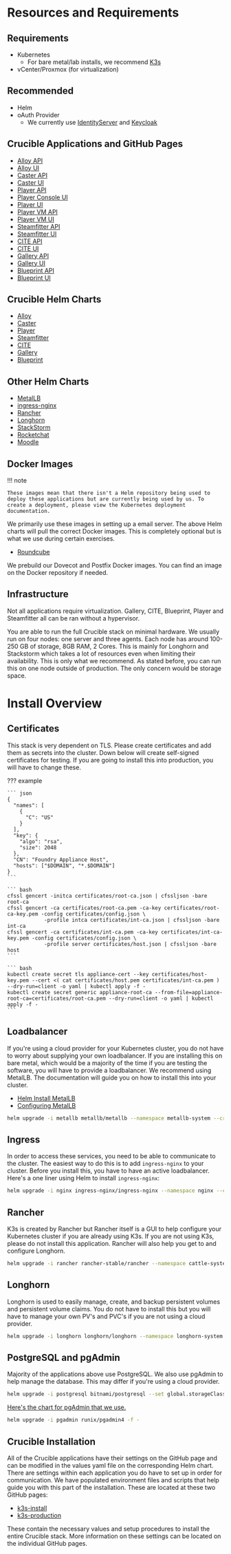 # Resources and Requirements

## Requirements

- Kubernetes
  - For bare metal/lab installs, we recommend [K3s](https://docs.k3s.io/)
- vCenter/Proxmox (for virtualization)

## Recommended

- Helm
- oAuth Provider
  + We currently use [IdentityServer](https://identityserver4.readthedocs.io/en/latest/) and [Keycloak](https://www.keycloak.org/documentation)

## Crucible Applications and GitHub Pages

- [Alloy API](https://github.com/cmu-sei/Alloy.Api)
- [Alloy UI](https://github.com/cmu-sei/Alloy.ui)
- [Caster API](https://github.com/cmu-sei/Caster.Api)
- [Caster UI](https://github.com/cmu-sei/Caster.Ui)
- [Player API](https://github.com/cmu-sei/Player.Api)
- [Player Console UI](https://github.com/cmu-sei/Console.Ui)
- [Player UI](https://github.com/cmu-sei/Player.Ui)
- [Player VM API](https://github.com/cmu-sei/Vm.Api)
- [Player VM UI](https://github.com/cmu-sei/Vm.Ui)
- [Steamfitter API](https://github.com/cmu-sei/Steamfitter.Api)
- [Steamfitter UI](https://github.com/cmu-sei/Steamfitter.Ui)
- [CITE API](https://github.com/cmu-sei/CITE.Api)
- [CITE UI](https://github.com/cmu-sei/CITE.Ui)
- [Gallery API](https://github.com/cmu-sei/Gallery.Api)
- [Gallery UI](https://github.com/cmu-sei/Gallery.Ui)
- [Blueprint API](https://github.com/cmu-sei/Blueprint.Api)
- [Blueprint UI](https://github.com/cmu-sei/Blueprint.Ui)

## Crucible Helm Charts

- [Alloy](https://github.com/cmu-sei/helm-charts/tree/main/charts/alloy)
- [Caster](https://github.com/cmu-sei/helm-charts/tree/main/charts/caster)
- [Player](https://github.com/cmu-sei/helm-charts/tree/main/charts/player)
- [Steamfitter](https://github.com/cmu-sei/helm-charts/tree/main/charts/steamfitter)
- [CITE](https://github.com/cmu-sei/helm-charts/tree/main/charts/cite)
- [Gallery](https://github.com/cmu-sei/helm-charts/tree/main/charts/gallery)
- [Blueprint](https://github.com/cmu-sei/helm-charts/tree/main/charts/blueprint)

## Other Helm Charts

- [MetalLB](https://github.com/metallb/metallb)
- [ingress-nginx](https://github.com/kubernetes/ingress-nginx)
- [Rancher](https://github.com/rancher/charts)
- [Longhorn](https://github.com/longhorn/charts)
- [StackStorm](https://github.com/StackStorm/stackstorm-k8s)
- [Rocketchat](https://github.com/RocketChat/helm-charts)
- [Moodle](https://github.com/bitnami/charts/tree/main/bitnami/moodle)

## Docker Images

!!! note

    These images mean that there isn't a Helm repository being used to deploy these applications but are currently being used by us. To create a deployment, please view the Kubernetes deployment documentation.

We primarily use these images in setting up a email server. The above Helm charts will pull the correct Docker images. This is completely optional but is what we use during certain exercises.

- [Roundcube](https://hub.docker.com/r/roundcube/roundcubemail)

We prebuild our Dovecot and Postfix Docker images. You can find an image on the Docker repository if needed.

## Infrastructure

Not all applications require virtualization. Gallery, CITE, Blueprint, Player and Steamfitter all can be ran without a hypervisor.

You are able to run the full Crucible stack on minimal hardware. We usually run on four nodes: one server and three agents. Each node has around 100-250 GB of storage, 8GB RAM, 2 Cores. This is mainly for Longhorn and Stackstorm which takes a lot of resources even when limiting their availability. This is only what we recommend. As stated before, you can run this on one node outside of production. The only concern would be storage space.

# Install Overview

## Certificates

This stack is very dependent on TLS. Please create certificates and add them as secrets into the cluster. Down below will create self-signed certificates for testing. If you are going to install this into production, you will have to change these.

??? example

    ``` json
    {
      "names": [
        {
          "C": "US"
        }
      ],
      "key": {
        "algo": "rsa",
        "size": 2048
      },
      "CN": "Foundry Appliance Host",
      "hosts": ["$DOMAIN", "*.$DOMAIN"]
    }
    ```

    ``` bash
    cfssl gencert -initca certificates/root-ca.json | cfssljson -bare root-ca
    cfssl gencert -ca certificates/root-ca.pem -ca-key certificates/root-ca-key.pem -config certificates/config.json \
                -profile intca certificates/int-ca.json | cfssljson -bare int-ca
    cfssl gencert -ca certificates/int-ca.pem -ca-key certificates/int-ca-key.pem -config certificates/config.json \
                -profile server certificates/host.json | cfssljson -bare host
    ```

    ``` bash
    kubectl create secret tls appliance-cert --key certificates/host-key.pem --cert <( cat certificates/host.pem certificates/int-ca.pem ) --dry-run=client -o yaml | kubectl apply -f -
    kubectl create secret generic appliance-root-ca --from-file=appliance-root-ca=certificates/root-ca.pem --dry-run=client -o yaml | kubectl apply -f -
    ```

## Loadbalancer

If you're using a cloud provider for your Kubernetes cluster, you do not have to worry about supplying your own loadbalancer. If you are installing this on bare metal, which would be a majority of the time if you are testing the software, you will have to provide a loadbalancer. We recommend using MetalLB. The documentation will guide you on how to install this into your cluster.

- [Helm Install MetalLB](https://metallb.universe.tf/installation/#installation-with-helm)
- [Configuring MetalLB](https://metallb.universe.tf/configuration/)

``` bash
helm upgrade -i metallb metallb/metallb --namespace metallb-system --create-namespace
```

## Ingress

In order to access these services, you need to be able to communicate to the cluster. The easiest way to do this is to add `ingress-nginx` to your cluster. Before you install this, you have to have an active loadbalancer. Here's a one liner using Helm to install `ingress-nginx`:

``` bash
helm upgrade -i nginx ingress-nginx/ingress-nginx --namespace nginx --create-namespace --set controller.watchIngressWithoutClass=true --set controller.kind=Deployment --set controller.ingressClassResource.name=nginx --set controller.ingressClassResource.default=true --set controller.ingressClass=nginx
```

## Rancher

K3s is created by Rancher but Rancher itself is a GUI to help configure your Kubernetes cluster if you are already using K3s. If you are not using K3s, please do not install this application. Rancher will also help you get to and configure Longhorn.

``` bash
helm upgrade -i rancher rancher-stable/rancher --namespace cattle-system --create-namespace --set bootstrapPassword=$RANCHER_PASS --set replicas=1 --set auditLog.level=2 --set auditLog.destination=hostPath --set hostname=rancher.$DOMAIN --set ingress.tls.source=secret --set ingress.tls.secretName=name-of-certificate
```

## Longhorn

Longhorn is used to easily manage, create, and backup persistent volumes and persistent volume claims. You do not have to install this but you will have to manage your own PV's and PVC's if you are not using a cloud provider.

``` bash
helm upgrade -i longhorn longhorn/longhorn --namespace longhorn-system --create-namespace --set persistance.defaultClassReplicaCount=1 --wait
```

## PostgreSQL and pgAdmin

Majority of the applications above use PostgreSQL. We also use pgAdmin to help manage the database. This may differ if you're using a cloud provider.

``` bash
helm upgrade -i postgresql bitnami/postgresql --set global.storageClass=longhorn --set global.postgresql.auth.postgresPassword=$POSTGRES_PASS
```

[Here's the chart for pgAdmin that we use.](https://github.com/rowanruseler/helm-charts/blob/master/charts/pgadmin4/values.yaml)

``` bash
helm upgrade -i pgadmin runix/pgadmin4 -f -
```

## Crucible Installation

All of the Crucible applications have their settings on the GitHub page and can be modified in the values yaml file on the corresponding Helm chart. There are settings within each application you do have to set up in order for communication. We have populated environment files and scripts that help guide you with this part of the installation. These are located at these two GitHub pages:

- [k3s-install](https://github.com/avershave/k3s-install)
- [k3s-production](https://github.com/sei-noconnor/k3s-production)

These contain the necessary values and setup procedures to install the entire Crucible stack. More information on these settings can be located on the individual GitHub pages.
